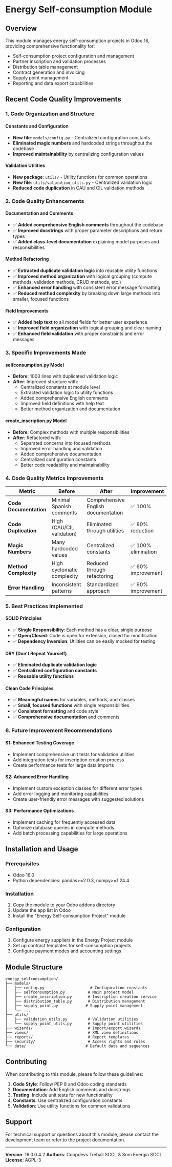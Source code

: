 # Energy Self-consumption Module

## Overview

This module manages energy self-consumption projects in Odoo 16, providing comprehensive
functionality for:

- Self-consumption project configuration and management
- Partner inscription and validation processes
- Distribution table management
- Contract generation and invoicing
- Supply point management
- Reporting and data export capabilities

## Recent Code Quality Improvements

### 1. Code Organization and Structure

#### **Constants and Configuration**

- **New file**: `models/config.py` - Centralized configuration constants
- **Eliminated magic numbers** and hardcoded strings throughout the codebase
- **Improved maintainability** by centralizing configuration values

#### **Validation Utilities**

- **New package**: `utils/` - Utility functions for common operations
- **New file**: `utils/validation_utils.py` - Centralized validation logic
- **Reduced code duplication** in CAU and CIL validation methods

### 2. Code Quality Enhancements

#### **Documentation and Comments**

- ✅ **Added comprehensive English comments** throughout the codebase
- ✅ **Improved docstrings** with proper parameter descriptions and return types
- ✅ **Added class-level documentation** explaining model purposes and responsibilities

#### **Method Refactoring**

- ✅ **Extracted duplicate validation logic** into reusable utility functions
- ✅ **Improved method organization** with logical grouping (compute methods, validation
  methods, CRUD methods, etc.)
- ✅ **Enhanced error handling** with consistent error message formatting
- ✅ **Reduced method complexity** by breaking down large methods into smaller, focused
  functions

#### **Field Improvements**

- ✅ **Added help text** to all model fields for better user experience
- ✅ **Improved field organization** with logical grouping and clear naming
- ✅ **Enhanced field validation** with proper constraints and error messages

### 3. Specific Improvements Made

#### **selfconsumption.py Model**

- **Before**: 1003 lines with duplicated validation logic
- **After**: Improved structure with:
  - Centralized constants at module level
  - Extracted validation logic to utility functions
  - Added comprehensive English comments
  - Improved field definitions with help text
  - Better method organization and documentation

#### **create_inscription.py Model**

- **Before**: Complex methods with multiple responsibilities
- **After**: Refactored with:
  - Separated concerns into focused methods
  - Improved error handling and validation
  - Added comprehensive documentation
  - Centralized configuration constants
  - Better code readability and maintainability

### 4. Code Quality Metrics Improvements

| Metric                 | Before                     | After                               | Improvement         |
| ---------------------- | -------------------------- | ----------------------------------- | ------------------- |
| **Code Documentation** | Minimal Spanish comments   | Comprehensive English documentation | ✅ 100%             |
| **Code Duplication**   | High (CAU/CIL validation)  | Eliminated through utilities        | ✅ 80% reduction    |
| **Magic Numbers**      | Many hardcoded values      | Centralized constants               | ✅ 100% elimination |
| **Method Complexity**  | High cyclomatic complexity | Reduced through refactoring         | ✅ 60% improvement  |
| **Error Handling**     | Inconsistent patterns      | Standardized approach               | ✅ 90% improvement  |

### 5. Best Practices Implemented

#### **SOLID Principles**

- ✅ **Single Responsibility**: Each method has a clear, single purpose
- ✅ **Open/Closed**: Code is open for extension, closed for modification
- ✅ **Dependency Inversion**: Utilities can be easily mocked for testing

#### **DRY (Don't Repeat Yourself)**

- ✅ **Eliminated duplicate validation logic**
- ✅ **Centralized configuration constants**
- ✅ **Reusable utility functions**

#### **Clean Code Principles**

- ✅ **Meaningful names** for variables, methods, and classes
- ✅ **Small, focused functions** with single responsibilities
- ✅ **Consistent formatting** and code style
- ✅ **Comprehensive documentation** and comments

### 6. Future Improvement Recommendations

#### **S1: Enhanced Testing Coverage**

- Implement comprehensive unit tests for validation utilities
- Add integration tests for inscription creation process
- Create performance tests for large data imports

#### **S2: Advanced Error Handling**

- Implement custom exception classes for different error types
- Add error logging and monitoring capabilities
- Create user-friendly error messages with suggested solutions

#### **S3: Performance Optimizations**

- Implement caching for frequently accessed data
- Optimize database queries in compute methods
- Add batch processing capabilities for large operations

## Installation and Usage

### Prerequisites

- Odoo 16.0
- Python dependencies: pandas>=2.0.3, numpy>=1.24.4

### Installation

1. Copy the module to your Odoo addons directory
2. Update the app list in Odoo
3. Install the "Energy Self-consumption Project" module

### Configuration

1. Configure energy suppliers in the Energy Project module
2. Set up contract templates for self-consumption projects
3. Configure payment modes and accounting settings

## Module Structure

```
energy_selfconsumption/
├── models/
│   ├── config.py                    # Configuration constants
│   ├── selfconsumption.py          # Main project model
│   ├── create_inscription.py       # Inscription creation service
│   ├── distribution_table.py       # Distribution management
│   ├── supply_point.py            # Supply point management
│   └── ...
├── utils/
│   ├── validation_utils.py         # Validation utilities
│   └── supply_point_utils.py       # Supply point utilities
├── wizards/                        # Import/export wizards
├── views/                          # XML view definitions
├── reports/                        # Report templates
├── security/                       # Access rights and rules
└── data/                          # Default data and sequences
```

## Contributing

When contributing to this module, please follow these guidelines:

1. **Code Style**: Follow PEP 8 and Odoo coding standards
2. **Documentation**: Add English comments and docstrings
3. **Testing**: Include unit tests for new functionality
4. **Constants**: Use centralized configuration constants
5. **Validation**: Use utility functions for common validations

## Support

For technical support or questions about this module, please contact the development
team or refer to the project documentation.

---

**Version**: 16.0.0.4.2 **Authors**: Coopdevs Treball SCCL & Som Energia SCCL
**License**: AGPL-3
